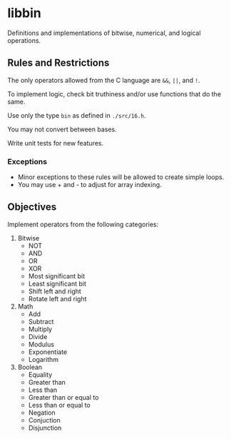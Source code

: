 # libbin
Definitions and implementations of bitwise, numerical, and logical operations.


## Rules and Restrictions
The only operators allowed from the C language are `&&`, `||`, and `!`.

To implement logic, check bit truthiness and/or use functions that do the same.

Use only the type `bin` as defined in `./src/16.h`.

You may not convert between bases.

Write unit tests for new features.

### Exceptions
* Minor exceptions to these rules will be allowed to create simple loops.
* You may use + and - to adjust for array indexing.


## Objectives
Implement operators from the following categories:

1. Bitwise
    * NOT
    * AND
    * OR
    * XOR
    * Most significant bit
    * Least significant bit
    * Shift left and right
    * Rotate left and right
2. Math
    * Add
    * Subtract
    * Multiply
    * Divide
    * Modulus
    * Exponentiate
    * Logarithm
3. Boolean
    * Equality
    * Greater than
    * Less than
    * Greater than or equal to
    * Less than or equal to
    * Negation
    * Conjuction
    * Disjunction

